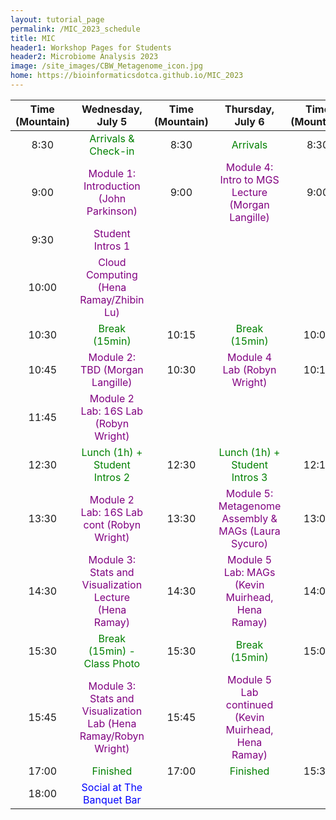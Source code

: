 ```yaml
---
layout: tutorial_page
permalink: /MIC_2023_schedule
title: MIC
header1: Workshop Pages for Students
header2: Microbiome Analysis 2023
image: /site_images/CBW_Metagenome_icon.jpg
home: https://bioinformaticsdotca.github.io/MIC_2023
---
```



| Time (Mountain) |                                      Wednesday, July 5                                      | Time (Mountain) |                                Thursday, July 6                                 | Time (Mountain) |                                  Friday, July 7                                   |
| :-------------: | :-----------------------------------------------------------------------------------------: | :-------------: | :-----------------------------------------------------------------------------: | :-------------: | :-------------------------------------------------------------------------------: |
|      8:30       |                       <font color="green">Arrivals & Check-in</font>                        |      8:30       |                       <font color="green">Arrivals</font>                       |      8:30       |                        <font color="green">Arrivals</font>                        |
|      9:00       |             <font color="purple">Module 1: Introduction (John Parkinson)</font>             |      9:00       |  <font color="purple">Module 4: Intro to MGS Lecture (Morgan Langille)</font>   |      9:00       |    <font color="purple">Module 6: Metatranscriptomics (John Parkinson)</font>     |
|      9:30       |                        <font color="purple">Student Intros 1</font>                         |                 |                                                                                 |                 |                                                                                   |
|      10:00      |             <font color="purple">Cloud Computing (Hena Ramay/Zhibin Lu)</font>              |                 |                                                                                 |                 |                                                                                   |
|      10:30      |                          <font color="green">Break (15min)</font>                           |      10:15      |                    <font color="green">Break (15min)</font>                     |      10:00      |                     <font color="green">Break (15 min)</font>                     |
|      10:45      |                 <font color="purple">Module 2: TBD (Morgan Langille)</font>                 |      10:30      |             <font color="purple">Module 4 Lab (Robyn Wright)</font>             |      10:15      |               <font color="purple">Module 6 Lab (Ryan Chieu)</font>               |
|      11:45      |              <font color="purple">Module 2 Lab: 16S Lab (Robyn Wright)</font>               |                 |                                                                                 |                 |                                                                                   |
|      12:30      |                  <font color="green">Lunch (1h) + Student Intros 2</font>                   |      12:30      |            <font color="green">Lunch (1h) + Student Intros 3</font>             |      12:15      |                     <font color="green">Lunch (45 min)</font>                     |
|      13:30      |            <font color="purple">Module 2 Lab: 16S Lab cont (Robyn Wright)</font>            |      13:30      | <font color="purple">Module 5: Metagenome Assembly & MAGs (Laura Sycuro)</font> |      13:00      | <font color="purple">Module 7: Sample collection and biases (Laura Sycuro)</font> |
|      14:30      |     <font color="purple">Module 3: Stats and Visualization Lecture (Hena Ramay)</font>      |      14:30      |   <font color="purple">Module 5 Lab: MAGs (Kevin Muirhead, Hena Ramay)</font>   |      14:00      |            <font color="purple">Module 8: TBD (Anita Kozyrskyj)</font>            |
|      15:30      |                   <font color="green">Break (15min) - Class Photo</font>                    |      15:30      |                    <font color="green">Break (15min)</font>                     |      15:00      |               <font color="purple">Survey & Closing Remarks</font>                |
|      15:45      | <font color="purple">Module 3: Stats and Visualization Lab (Hena Ramay/Robyn Wright)</font> |      15:45      | <font color="purple">Module 5 Lab continued (Kevin Muirhead, Hena Ramay)</font> |                 |                                                                                   |
|      17:00      |                             <font color="green">Finished</font>                             |      17:00      |                       <font color="green">Finished</font>                       |      15:30      |                        <font color="green">Finished</font>                        |
|      18:00      |                     <font color="blue">Social at The Banquet Bar</font>                     |